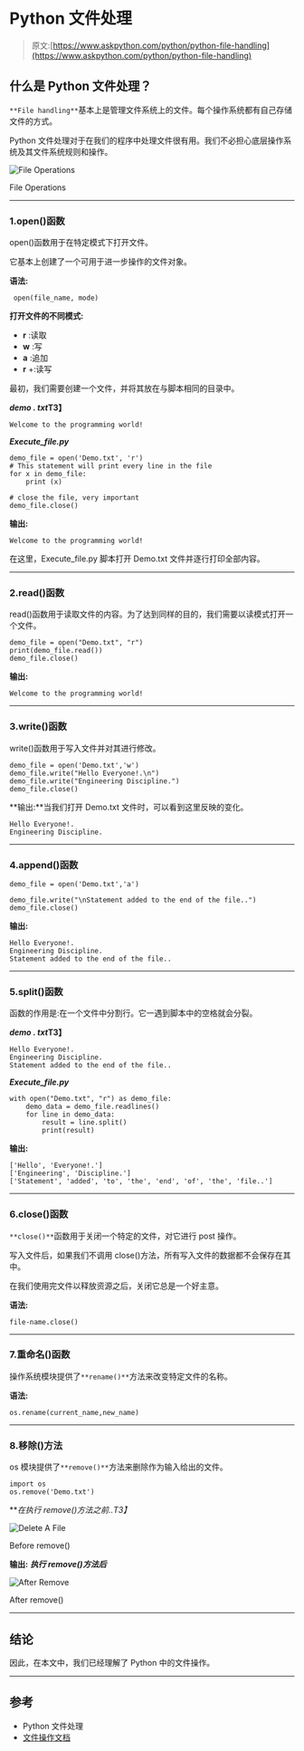 # Python 文件处理

> 原文:[https://www.askpython.com/python/python-file-handling](https://www.askpython.com/python/python-file-handling)

## 什么是 Python 文件处理？

`**File handling**`基本上是管理文件系统上的文件。每个操作系统都有自己存储文件的方式。

Python 文件处理对于在我们的程序中处理文件很有用。我们不必担心底层操作系统及其文件系统规则和操作。

![File Operations](../Images/45b93e402ab4c94c7c9248815f5679c9.png)

File Operations

* * *

### 1.open()函数

open()函数用于在特定模式下打开文件。

它基本上创建了一个可用于进一步操作的文件对象。

**语法:**

```
 open(file_name, mode) 
```

**打开文件的不同模式:**

*   **r** :读取
*   **w** :写
*   **a** :追加
*   **r** +:读写

最初，我们需要创建一个文件，并将其放在与脚本相同的目录中。

***demo . txt*T3】**

```
Welcome to the programming world!
```

***Execute_file.py***

```
demo_file = open('Demo.txt', 'r')
# This statement will print every line in the file
for x in demo_file:
    print (x)

# close the file, very important
demo_file.close()

```

**输出:**

```
Welcome to the programming world!
```

在这里，Execute_file.py 脚本打开 Demo.txt 文件并逐行打印全部内容。

* * *

### 2.read()函数

read()函数用于读取文件的内容。为了达到同样的目的，我们需要以读模式打开一个文件。

```
demo_file = open("Demo.txt", "r")
print(demo_file.read())
demo_file.close()

```

**输出:**

```
Welcome to the programming world!
```

* * *

### 3.write()函数

write()函数用于写入文件并对其进行修改。

```
demo_file = open('Demo.txt','w')
demo_file.write("Hello Everyone!.\n")
demo_file.write("Engineering Discipline.")
demo_file.close()

```

**输出:**当我们打开 Demo.txt 文件时，可以看到这里反映的变化。

```
Hello Everyone!.
Engineering Discipline.
```

* * *

### 4.append()函数

```
demo_file = open('Demo.txt','a')

demo_file.write("\nStatement added to the end of the file..")
demo_file.close()

```

**输出:**

```
Hello Everyone!.
Engineering Discipline.
Statement added to the end of the file..
```

* * *

### 5.split()函数

函数的作用是:在一个文件中分割行。它一遇到脚本中的空格就会分裂。

***demo . txt*T3】**

```
Hello Everyone!.
Engineering Discipline.
Statement added to the end of the file..
```

***Execute_file.py***

```
with open("Demo.txt", "r") as demo_file:
    demo_data = demo_file.readlines()
    for line in demo_data:
        result = line.split()
        print(result)

```

**输出:**

```
['Hello', 'Everyone!.']
['Engineering', 'Discipline.']
['Statement', 'added', 'to', 'the', 'end', 'of', 'the', 'file..']
```

* * *

### 6.close()函数

`**close()**`函数用于关闭一个特定的文件，对它进行 post 操作。

写入文件后，如果我们不调用 close()方法，所有写入文件的数据都不会保存在其中。

在我们使用完文件以释放资源之后，关闭它总是一个好主意。

**语法:**

```
file-name.close()
```

* * *

### 7.重命名()函数

操作系统模块提供了`**rename()**`方法来改变特定文件的名称。

**语法:**

```
os.rename(current_name,new_name)
```

* * *

### 8.移除()方法

os 模块提供了`**remove()**`方法来删除作为输入给出的文件。

```
import os
os.remove('Demo.txt')

```

***在执行 remove()方法之前..*T3】**

![Delete A File](../Images/ff2664bc6426659490c4dedb575e4c22.png)

Before remove()

**输出:** ***执行 remove()方法后***

![After Remove](../Images/2fa60a84bf00b096ba15b097618c6c0e.png)

After remove()

* * *

## 结论

因此，在本文中，我们已经理解了 Python 中的文件操作。

* * *

## 参考

*   Python 文件处理
*   [文件操作文档](https://docs.python.org/3/tutorial/inputoutput.html)